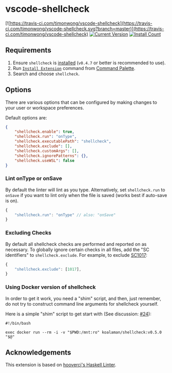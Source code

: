 # vscode-shellcheck

[![https://travis-ci.com/timonwong/vscode-shellcheck](https://travis-ci.com/timonwong/vscode-shellcheck.svg?branch=master)](https://travis-ci.com/timonwong/vscode-shellcheck)
[![Current Version](https://vsmarketplacebadge.apphb.com/version/timonwong.shellcheck.svg)](https://marketplace.visualstudio.com/items?itemName=timonwong.shellcheck)
[![Install Count](https://vsmarketplacebadge.apphb.com/installs-short/timonwong.shellcheck.svg)](https://marketplace.visualstudio.com/items?itemName=timonwong.shellcheck)

## Requirements

1. Ensure `shellcheck` is [installed](https://github.com/koalaman/shellcheck#installing) (`v0.4.7` or better is recommended to use).
2. Run [`Install Extension`](https://code.visualstudio.com/docs/editor/extension-gallery#_install-an-extension) command from [Command Palette](https://code.visualstudio.com/Docs/editor/codebasics#_command-palette).
3. Search and choose `shellcheck`.

## Options

There are various options that can be configured by making changes to your user or workspace preferences.

Default options are:

```json
{
    "shellcheck.enable": true,
    "shellcheck.run": "onType",
    "shellcheck.executablePath": "shellcheck",
    "shellcheck.exclude": [],
    "shellcheck.customArgs": [],
    "shellcheck.ignorePatterns": {},
    "shellcheck.useWSL": false
}
```

### Lint onType or onSave

By default the linter will lint as you type. Alternatively, set `shellcheck.run` to `onSave` if you want to lint only when the file is saved (works best if auto-save is on).

```javascript
{
    "shellcheck.run": "onType" // also: "onSave"
}
```

### Excluding Checks

By default all shellcheck checks are performed and reported on as necessary. To globally ignore certain checks in all files, add the "SC identifiers" to `shellcheck.exclude`. For example, to exclude [SC1017](https://github.com/koalaman/shellcheck/wiki/SC1017):

```javascript
{
    "shellcheck.exclude": [1017],
}
```

### Using Docker version of shellcheck

In order to get it work, you need a "shim" script, and then, just remember, do not try to construct command line arguments for shellcheck yourself.

Here is a simple "shim" script to get start with (See discussion: [#24](https://github.com/timonwong/vscode-shellcheck/issues/24)):

```shell
#!/bin/bash

exec docker run --rm -i -v "$PWD:/mnt:ro" koalaman/shellcheck:v0.5.0 "$@"
```

## Acknowledgements

This extension is based on [hoovercj's Haskell Linter](https://github.com/hoovercj/vscode-haskell-linter).
